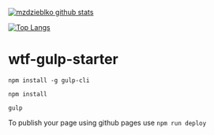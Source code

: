 [![mzdzieblko github stats](https://github-readme-stats.vercel.app/api?username=mzdzieblko&show_icons=true&theme=tokyonight)](https://github.com/mzdzieblko/mzdzieblko.github.io)

[![Top Langs](https://github-readme-stats.vercel.app/api/top-langs/?username=mzdzieblko)](https://github.com/mzdzieblko/mzdzieblko.github.io)

# wtf-gulp-starter

`npm install -g gulp-cli`

`npm install`

`gulp`

To publish your page using github pages use `npm run deploy`
